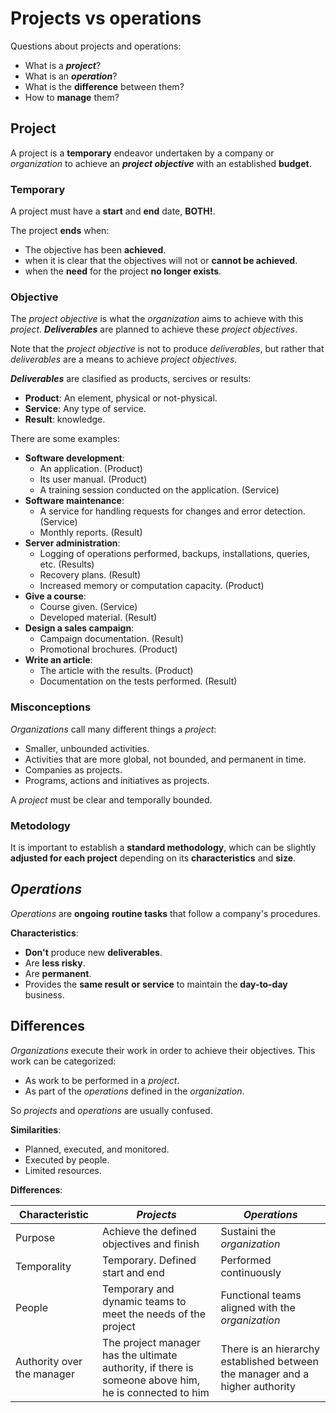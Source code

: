# Projects vs operations

Questions about projects and operations:

- What is a **_project_**? 
- What is an **_operation_**? 
- What is the **difference** between them?
- How to **manage** them?

## Project

A project is a **temporary** endeavor undertaken by a company or _organization_ to achieve an **_project objective_** with an established **budget**. 

### Temporary

A project must have a **start** and **end** date, **BOTH!**.

The project **ends** when:

- The objective has been **achieved**.
- when it is clear that the objectives will not or **cannot be achieved**. 
- when the **need** for the project **no longer exists**.

### Objective

The _project objective_ is what the _organization_ aims to achieve with this _project_. **_Deliverables_** are planned to achieve these _project objectives_. 

Note that the _project objective_ is not to produce _deliverables_, but rather that _deliverables_ are a means to achieve _project objectives_. 

**_Deliverables_** are clasified as products, sercives or results:

- **Product**: An element, physical or not-physical.
- **Service**: Any type of service. 
- **Result**: knowledge. 

There are some examples:

- **Software development**: 
    - An application. (Product)
    - Its user manual. (Product)
    - A training session conducted on the application. (Service)
- **Software maintenance**: 
    - A service for handling requests for changes and error detection. (Service)
    - Monthly reports. (Result)
- **Server administration**: 
    - Logging of operations performed, backups, installations, queries, etc. (Results)
    - Recovery plans. (Result)
    - Increased memory or computation capacity. (Product)
- **Give a course**:
    - Course given. (Service)
    - Developed material. (Result)
- **Design a sales campaign**:
    - Campaign documentation. (Result)
    - Promotional brochures. (Product)
- **Write an article**:
    - The article with the results. (Product)
    - Documentation on the tests performed. (Result)

### Misconceptions

_Organizations_ call many different things a _project_:

- Smaller, unbounded activities.
- Activities that are more global, not bounded, and permanent in time.
- Companies as projects.
- Programs, actions and initiatives as projects.

A _project_ must be clear and temporally bounded.

### Metodology

It is important to establish a **standard methodology**, which can be slightly **adjusted for each project** depending on its **characteristics** and **size**.

## _Operations_

_Operations_ are **ongoing** **routine tasks** that follow a company's procedures. 

**Characteristics**:

- **Don't** produce new **deliverables**. 
- Are **less risky**. 
- Are **permanent**.
- Provides the **same result or service** to maintain the **day-to-day** business. 

## Differences

_Organizations_ execute their work in order to achieve their objectives. This work can be categorized:

- As work to be performed in a _project_.
- As part of the _operations_ defined in the _organization_. 

So _projects_ and _operations_ are usually confused. 

**Similarities**:

- Planned, executed, and monitored.
- Executed by people.
- Limited resources.

**Differences**: 

| Characteristic | _Projects_ | _Operations_ |
|----------------|------------|--------------|
| Purpose | Achieve the defined objectives and finish | Sustaini the _organization_ |
| Temporality | Temporary. Defined start and end | Performed continuously |
| People | Temporary and dynamic teams to meet the needs of the project | Functional teams aligned with the _organization_ |
| Authority over the manager | The project manager has the ultimate authority, if there is someone above him, he is connected to him | There is an hierarchy established between the manager and a higher authority |

